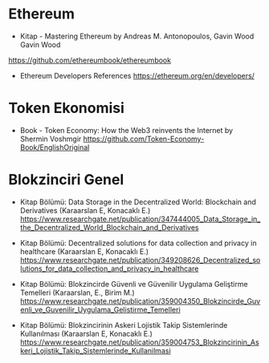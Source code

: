 # Ethereum
- Kitap - Mastering Ethereum by Andreas M. Antonopoulos, Gavin Wood Gavin Wood

https://github.com/ethereumbook/ethereumbook

- Ethereum Developers References
https://ethereum.org/en/developers/

# Token Ekonomisi
- Book - Token Economy: How the Web3 reinvents the Internet by Shermin Voshmgir
https://github.com/Token-Economy-Book/EnglishOriginal

# Blokzinciri Genel
- Kitap Bölümü: Data Storage in the Decentralized World: Blockchain and Derivatives (Karaarslan E, Konacaklı E.)
https://www.researchgate.net/publication/347444005_Data_Storage_in_the_Decentralized_World_Blockchain_and_Derivatives

- Kitap Bölümü: Decentralized solutions for data collection and privacy in healthcare (Karaarslan E, Konacaklı E.)
https://www.researchgate.net/publication/349208626_Decentralized_solutions_for_data_collection_and_privacy_in_healthcare

- Kitap Bölümü: Blokzincirde Güvenli ve Güvenilir Uygulama Geliştirme Temelleri (Karaarslan, E., Birim M.)
https://www.researchgate.net/publication/359004350_Blokzincirde_Guvenli_ve_Guvenilir_Uygulama_Gelistirme_Temelleri

- Kitap Bölümü: Blokzincirinin Askeri Lojistik Takip Sistemlerinde Kullanılması (Karaarslan E, Konacaklı E.)
https://www.researchgate.net/publication/359004753_Blokzincirinin_Askeri_Lojistik_Takip_Sistemlerinde_Kullanilmasi






